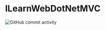 # ILearnWebDotNetMVC
![GitHub commit activity](https://img.shields.io/github/commit-activity/d/NathanScriptor/ILearnWebDotNetMVC)

